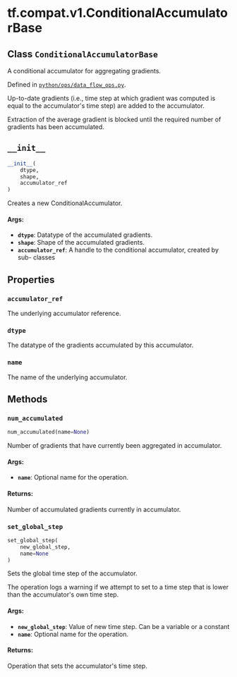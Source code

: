 <div itemscope itemtype="http://developers.google.com/ReferenceObject">
<meta itemprop="name" content="tf.compat.v1.ConditionalAccumulatorBase" />
<meta itemprop="path" content="Stable" />
<meta itemprop="property" content="accumulator_ref"/>
<meta itemprop="property" content="dtype"/>
<meta itemprop="property" content="name"/>
<meta itemprop="property" content="__init__"/>
<meta itemprop="property" content="num_accumulated"/>
<meta itemprop="property" content="set_global_step"/>
</div>

# tf.compat.v1.ConditionalAccumulatorBase

## Class `ConditionalAccumulatorBase`

A conditional accumulator for aggregating gradients.





Defined in [`python/ops/data_flow_ops.py`](/code/stable/tensorflow/python/ops/data_flow_ops.py).

<!-- Placeholder for "Used in" -->

Up-to-date gradients (i.e., time step at which gradient was computed is
equal to the accumulator's time step) are added to the accumulator.

Extraction of the average gradient is blocked until the required number of
gradients has been accumulated.

<h2 id="__init__"><code>__init__</code></h2>

``` python
__init__(
    dtype,
    shape,
    accumulator_ref
)
```

Creates a new ConditionalAccumulator.


#### Args:


* <b>`dtype`</b>: Datatype of the accumulated gradients.
* <b>`shape`</b>: Shape of the accumulated gradients.
* <b>`accumulator_ref`</b>: A handle to the conditional accumulator, created by sub-
  classes



## Properties

<h3 id="accumulator_ref"><code>accumulator_ref</code></h3>

The underlying accumulator reference.


<h3 id="dtype"><code>dtype</code></h3>

The datatype of the gradients accumulated by this accumulator.


<h3 id="name"><code>name</code></h3>

The name of the underlying accumulator.




## Methods

<h3 id="num_accumulated"><code>num_accumulated</code></h3>

``` python
num_accumulated(name=None)
```

Number of gradients that have currently been aggregated in accumulator.


#### Args:


* <b>`name`</b>: Optional name for the operation.


#### Returns:

Number of accumulated gradients currently in accumulator.


<h3 id="set_global_step"><code>set_global_step</code></h3>

``` python
set_global_step(
    new_global_step,
    name=None
)
```

Sets the global time step of the accumulator.

The operation logs a warning if we attempt to set to a time step that is
lower than the accumulator's own time step.

#### Args:


* <b>`new_global_step`</b>: Value of new time step. Can be a variable or a constant
* <b>`name`</b>: Optional name for the operation.


#### Returns:

Operation that sets the accumulator's time step.




